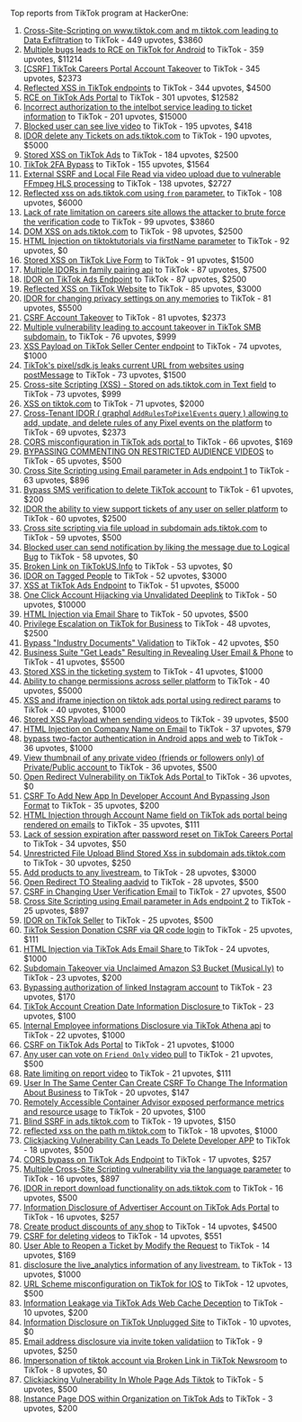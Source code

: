 Top reports from TikTok program at HackerOne:

1. [Cross-Site-Scripting on www.tiktok.com and m.tiktok.com leading to Data Exfiltration](https://hackerone.com/reports/968082) to TikTok - 449 upvotes, $3860
2. [Multiple bugs leads to RCE on TikTok for Android](https://hackerone.com/reports/1065500) to TikTok - 359 upvotes, $11214
3. [[CSRF] TikTok Careers Portal Account Takeover](https://hackerone.com/reports/1010522) to TikTok - 345 upvotes, $2373
4. [Reflected XSS in TikTok endpoints](https://hackerone.com/reports/1350887) to TikTok - 344 upvotes, $4500
5. [RCE on TikTok Ads Portal](https://hackerone.com/reports/1024575) to TikTok - 301 upvotes, $12582
6. [Incorrect authorization to the intelbot service leading to ticket information](https://hackerone.com/reports/1328546) to TikTok - 201 upvotes, $15000
7. [Blocked user can see live video](https://hackerone.com/reports/1067967) to TikTok - 195 upvotes, $418
8. [IDOR delete any Tickets on ads.tiktok.com](https://hackerone.com/reports/1475520) to TikTok - 190 upvotes, $5000
9. [Stored XSS on TikTok Ads](https://hackerone.com/reports/1504202) to TikTok - 184 upvotes, $2500
10. [TikTok 2FA Bypass](https://hackerone.com/reports/1247108) to TikTok - 155 upvotes, $1564
11. [External SSRF and Local File Read via video upload due to vulnerable FFmpeg HLS processing](https://hackerone.com/reports/1062888) to TikTok - 138 upvotes, $2727
12. [Reflected xss on ads.tiktok.com using `from` parameter.](https://hackerone.com/reports/1452375) to TikTok - 108 upvotes, $6000
13. [Lack of rate limitation on careers site allows the attacker to brute force the verification code](https://hackerone.com/reports/1075827) to TikTok - 99 upvotes, $3860
14. [DOM XSS on ads.tiktok.com](https://hackerone.com/reports/1549451) to TikTok - 98 upvotes, $2500
15. [HTML Injection on tiktoktutorials via firstName parameter](https://hackerone.com/reports/1343492) to TikTok - 92 upvotes, $0
16. [Stored XSS on TikTok Live Form](https://hackerone.com/reports/1542703) to TikTok - 91 upvotes, $1500
17. [Multiple IDORs in family pairing api](https://hackerone.com/reports/1286332) to TikTok - 87 upvotes, $7500
18. [IDOR on TikTok Ads Endpoint](https://hackerone.com/reports/1527906) to TikTok - 87 upvotes, $2500
19. [Reflected XSS on TikTok Website](https://hackerone.com/reports/1378413) to TikTok - 85 upvotes, $3000
20. [IDOR for changing privacy settings on any memories](https://hackerone.com/reports/1733627) to TikTok - 81 upvotes, $5500
21. [CSRF Account Takeover](https://hackerone.com/reports/1253462) to TikTok - 81 upvotes, $2373
22. [Multiple vulnerability leading to account takeover in TikTok SMB subdomain.](https://hackerone.com/reports/1404612) to TikTok - 76 upvotes, $999
23. [XSS Payload on TikTok Seller Center endpoint](https://hackerone.com/reports/1554048) to TikTok - 74 upvotes, $1000
24. [TikTok's pixel/sdk.js leaks current URL from websites using postMessage](https://hackerone.com/reports/1598749) to TikTok - 73 upvotes, $1500
25. [Cross-site Scripting (XSS) - Stored on ads.tiktok.com in Text  field](https://hackerone.com/reports/1376961) to TikTok - 73 upvotes, $999
26. [XSS on tiktok.com](https://hackerone.com/reports/1322104) to TikTok - 71 upvotes, $2000
27. [Cross-Tenant IDOR ( graphql `AddRulesToPixelEvents` query ) allowing to add, update, and delete rules of any Pixel events on the platform](https://hackerone.com/reports/984965) to TikTok - 69 upvotes, $2373
28. [CORS misconfiguration in TikTok ads portal ](https://hackerone.com/reports/1006524) to TikTok - 66 upvotes, $169
29. [BYPASSING COMMENTING ON RESTRICTED  AUDIENCE VIDEOS](https://hackerone.com/reports/1337351) to TikTok - 65 upvotes, $500
30. [Cross Site Scripting using Email parameter in Ads endpoint 1](https://hackerone.com/reports/953041) to TikTok - 63 upvotes, $896
31. [Bypass SMS verification to delete TikTok account](https://hackerone.com/reports/964467) to TikTok - 61 upvotes, $200
32. [IDOR the ability to view support tickets of any user on seller platform](https://hackerone.com/reports/1392630) to TikTok - 60 upvotes, $2500
33. [Cross site scripting via file upload in subdomain ads.tiktok.com](https://hackerone.com/reports/1433125) to TikTok - 59 upvotes, $500
34. [Blocked user can send notification by liking the message due to Logical Bug](https://hackerone.com/reports/1083421) to TikTok - 58 upvotes, $0
35. [Broken Link on TikTokUS.Info](https://hackerone.com/reports/1338457) to TikTok - 53 upvotes, $0
36. [IDOR on Tagged People](https://hackerone.com/reports/1555376) to TikTok - 52 upvotes, $3000
37. [XSS at TikTok Ads Endpoint](https://hackerone.com/reports/1683129) to TikTok - 51 upvotes, $5000
38. [One Click Account Hijacking via Unvalidated Deeplink](https://hackerone.com/reports/1500614) to TikTok - 50 upvotes, $10000
39. [HTML Injection via Email Share](https://hackerone.com/reports/1490311) to TikTok - 50 upvotes, $500
40. [Privilege Escalation on TikTok for Business](https://hackerone.com/reports/1505567) to TikTok - 48 upvotes, $2500
41. [Bypass "Industry Documents" Validation](https://hackerone.com/reports/997514) to TikTok - 42 upvotes, $50
42. [Business Suite "Get Leads" Resulting in Revealing User Email & Phone](https://hackerone.com/reports/1744194) to TikTok - 41 upvotes, $5500
43. [Stored XSS in the ticketing system](https://hackerone.com/reports/1694037) to TikTok - 41 upvotes, $1000
44. [Ability to change permissions across seller platform](https://hackerone.com/reports/1783001) to TikTok - 40 upvotes, $5000
45. [XSS and iframe injection on tiktok ads portal using redirect params](https://hackerone.com/reports/1514554) to TikTok - 40 upvotes, $1000
46. [Stored XSS Payload when sending videos ](https://hackerone.com/reports/1536046) to TikTok - 39 upvotes, $500
47. [HTML Injection on Company Name on Email](https://hackerone.com/reports/1022655) to TikTok - 37 upvotes, $79
48. [bypass two-factor authentication in Android apps and web](https://hackerone.com/reports/1747978) to TikTok - 36 upvotes, $1000
49. [View thumbnail of any private video (friends or followers only) of Private/Public account ](https://hackerone.com/reports/1498353) to TikTok - 36 upvotes, $500
50. [Open Redirect Vulnerability on TikTok Ads Portal ](https://hackerone.com/reports/948150) to TikTok - 36 upvotes, $0
51. [CSRF To Add New App In Developer Account And Bypassing Json Format](https://hackerone.com/reports/997615) to TikTok - 35 upvotes, $200
52. [HTML Injection through Account Name field on TikTok ads portal being rendered on emails](https://hackerone.com/reports/1066607) to TikTok - 35 upvotes, $111
53. [Lack of session expiration after password reset on TikTok Careers Portal](https://hackerone.com/reports/997127) to TikTok - 34 upvotes, $50
54. [Unrestricted File Upload Blind Stored Xss  in subdomain ads.tiktok.com](https://hackerone.com/reports/1577370) to TikTok - 30 upvotes, $250
55. [Add products to any livestream.](https://hackerone.com/reports/1654657) to TikTok - 28 upvotes, $3000
56. [Open Redirect TO  Stealing aadvid](https://hackerone.com/reports/1378533) to TikTok - 28 upvotes, $500
57. [CSRF in Changing User Verification Email](https://hackerone.com/reports/1531235) to TikTok - 27 upvotes, $500
58. [Cross Site Scripting using Email parameter in Ads endpoint 2](https://hackerone.com/reports/946160) to TikTok - 25 upvotes, $897
59. [IDOR on TikTok Seller](https://hackerone.com/reports/1509057) to TikTok - 25 upvotes, $500
60. [TikTok Session Donation CSRF via QR code login](https://hackerone.com/reports/1133661) to TikTok - 25 upvotes, $111
61. [HTML Injection via TikTok Ads Email Share ](https://hackerone.com/reports/1376990) to TikTok - 24 upvotes, $1000
62. [Subdomain Takeover via Unclaimed Amazon S3 Bucket (Musical.ly)](https://hackerone.com/reports/1102537) to TikTok - 23 upvotes, $200
63. [Bypassing authorization of linked Instagram account](https://hackerone.com/reports/1199965) to TikTok - 23 upvotes, $170
64. [TikTok Account Creation Date Information Disclosure ](https://hackerone.com/reports/1562020) to TikTok - 23 upvotes, $100
65. [Internal Employee informations Disclosure via TikTok Athena api](https://hackerone.com/reports/1575560) to TikTok - 22 upvotes, $1000
66. [CSRF on TikTok Ads Portal](https://hackerone.com/reports/1087436) to TikTok - 21 upvotes, $1000
67. [Any user can vote on `Friend Only` video pull](https://hackerone.com/reports/1793940) to TikTok - 21 upvotes, $500
68. [Rate limiting on report video](https://hackerone.com/reports/948146) to TikTok - 21 upvotes, $111
69. [User In The Same Center Can Create CSRF To Change The Information About Business](https://hackerone.com/reports/1006306) to TikTok - 20 upvotes, $147
70. [Remotely Accessible Container Advisor exposed performance metrics and resource usage](https://hackerone.com/reports/1697599) to TikTok - 20 upvotes, $100
71. [Blind SSRF in ads.tiktok.com](https://hackerone.com/reports/1006599) to TikTok - 19 upvotes, $150
72. [reflected xss on the path m.tiktok.com](https://hackerone.com/reports/1394440) to TikTok - 18 upvotes, $1000
73. [Clickjacking Vulnerability Can Leads To Delete Developer APP](https://hackerone.com/reports/1416612) to TikTok - 18 upvotes, $500
74. [CORS bypass on TikTok Ads Endpoint](https://hackerone.com/reports/1001951) to TikTok - 17 upvotes, $257
75. [Multiple Cross-Site Scripting vulnerability via the language parameter](https://hackerone.com/reports/953053) to TikTok - 16 upvotes, $897
76. [IDOR in report download functionality on ads.tiktok.com](https://hackerone.com/reports/1559739) to TikTok - 16 upvotes, $500
77. [Information Disclosure of Advertiser Account on TikTok Ads Portal](https://hackerone.com/reports/1018608) to TikTok - 16 upvotes, $257
78. [Create product discounts of any shop](https://hackerone.com/reports/1571578) to TikTok - 14 upvotes, $4500
79. [CSRF for deleting videos](https://hackerone.com/reports/998979) to TikTok - 14 upvotes, $551
80. [User Able to Reopen a Ticket by Modify the Request](https://hackerone.com/reports/998993) to TikTok - 14 upvotes, $169
81. [disclosure the live_analytics information of any livestream.](https://hackerone.com/reports/1561299) to TikTok - 13 upvotes, $1000
82. [URL Scheme misconfiguration on TikTok for IOS](https://hackerone.com/reports/1437294) to TikTok - 12 upvotes, $500
83. [Information Leakage via TikTok Ads Web Cache Deception](https://hackerone.com/reports/1484468) to TikTok - 10 upvotes, $200
84. [Information Disclosure on TikTok Unplugged Site](https://hackerone.com/reports/1249050) to TikTok - 10 upvotes, $0
85. [Email address disclosure via invite token validatiion](https://hackerone.com/reports/1560072) to TikTok - 9 upvotes, $250
86. [Impersonation of tiktok account via Broken Link in TikTok Newsroom](https://hackerone.com/reports/1504294) to TikTok - 8 upvotes, $0
87. [Clickjacking Vulnerability In Whole Page Ads Tiktok](https://hackerone.com/reports/1418857) to TikTok - 5 upvotes, $500
88. [Instance Page DOS  within Organization on TikTok Ads](https://hackerone.com/reports/1478930) to TikTok - 3 upvotes, $200
